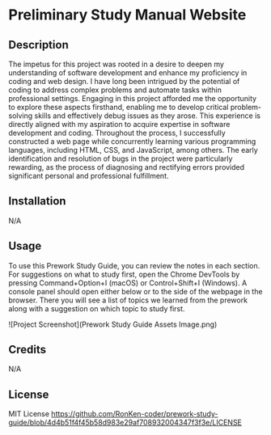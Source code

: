 # Preliminary Study Manual Website

## Description

The impetus for this project was rooted in a desire to deepen my understanding of software development and enhance my proficiency in coding and web design. I have long been intrigued by the potential of coding to address complex problems and automate tasks within professional settings. Engaging in this project afforded me the opportunity to explore these aspects firsthand, enabling me to develop critical problem-solving skills and effectively debug issues as they arose. This experience is directly aligned with my aspiration to acquire expertise in software development and coding. Throughout the process, I successfully constructed a web page while concurrently learning various programming languages, including HTML, CSS, and JavaScript, among others. The early identification and resolution of bugs in the project were particularly rewarding, as the process of diagnosing and rectifying errors provided significant personal and professional fulfillment.  

## Installation

N/A

## Usage

To use this Prework Study Guide, you can review the notes in each section. For suggestions on what to study first, open the Chrome DevTools by pressing Command+Option+I (macOS) or Control+Shift+I (Windows). A console panel should open either below or to the side of the webpage in the browser. There you will see a list of topics we learned from the prework along with a suggestion on which topic to study first.

![Project Screenshot](Prework Study Guide Assets Image.png)

## Credits

N/A

## License
MIT License https://github.com/RonKen-coder/prework-study-guide/blob/4d4b51f4f45b58d983e29af708932004347f3f3e/LICENSE


